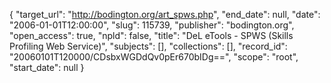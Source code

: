 {
  "target_url": "http://bodington.org/art_spws.php", 
  "end_date": null, 
  "date": "2006-01-01T12:00:00", 
  "slug": 115739, 
  "publisher": "bodington.org", 
  "open_access": true, 
  "npld": false, 
  "title": "DeL eTools - SPWS (Skills Profiling Web Service)", 
  "subjects": [], 
  "collections": [], 
  "record_id": "20060101T120000/CDsbxWGDdQv0pEr670bIDg==", 
  "scope": "root", 
  "start_date": null
}

